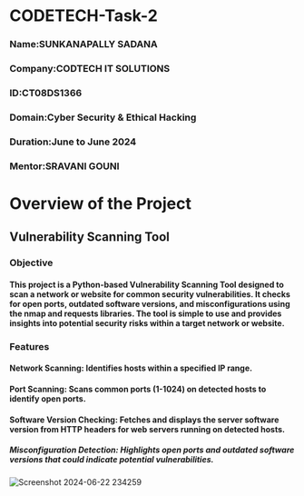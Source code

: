 # CODETECH-Task-2
### Name:SUNKANAPALLY SADANA
### Company:CODTECH IT SOLUTIONS
### ID:CT08DS1366
### Domain:Cyber Security & Ethical Hacking
### Duration:June to June 2024
### Mentor:SRAVANI GOUNI
# Overview of the Project
## Vulnerability Scanning Tool
### Objective
#### This project is a Python-based Vulnerability Scanning Tool designed to scan a network or website for common security vulnerabilities. It checks for open ports, outdated software versions, and misconfigurations using the nmap and requests libraries. The tool is simple to use and provides insights into potential security risks within a target network or website.

### Features
#### Network Scanning: Identifies hosts within a specified IP range.
#### Port Scanning: Scans common ports (1-1024) on detected hosts to identify open ports.
#### Software Version Checking: Fetches and displays the server software version from HTTP headers for web servers running on detected hosts.
##### Misconfiguration Detection: Highlights open ports and outdated software versions that could indicate potential vulnerabilities.
![Screenshot 2024-06-22 234259](https://github.com/Sadanasri4/CODETECH-Task-2/assets/172870310/c1a14cbd-2dca-4835-bea6-712aa47aade2)
